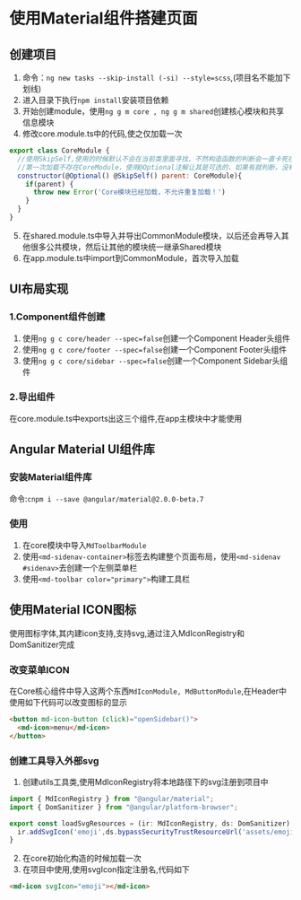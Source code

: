 # 使用Material组件搭建页面

## 创建项目
1. 命令：`ng new tasks --skip-install (-si) --style=scss`,(项目名不能加下划线)
2. 进入目录下执行`npm install`安装项目依赖
3. 开始创建module，使用`ng g m core , ng g m shared`创建核心模块和共享信息模块
4. 修改core.module.ts中的代码,使之仅加载一次
```js
export class CoreModule { 
  //使用SkipSelf,使用的时候默认不会在当前类里面寻找，不然构造函数的判断会一直卡死在当前类中
  //第一次加载不存在CoreModule，使用@Optional注解让其是可选的，如果有就判断，没有就直接构造
  constructor(@Optional() @SkipSelf() parent: CoreModule){
    if(parent) {
      throw new Error('Core模块已经加载，不允许重复加载！')
    }
  }
}
```
5. 在shared.module.ts中导入并导出CommonModule模块，以后还会再导入其他很多公共模块，然后让其他的模块统一继承Shared模块
6. 在app.module.ts中import到CommonModule，首次导入加载

## UI布局实现

### 1.Component组件创建
1. 使用`ng g c core/header --spec=false`创建一个Component Header头组件
2. 使用`ng g c core/footer --spec=false`创建一个Component Footer头组件
3. 使用`ng g c core/sidebar --spec=false`创建一个Component Sidebar头组件  

### 2.导出组件
在core.module.ts中exports出这三个组件,在app主模块中才能使用


## Angular Material UI组件库

### 安装Material组件库
命令:`cnpm i --save @angular/material@2.0.0-beta.7`

### 使用
1. 在core模块中导入`MdToolbarModule`
2. 使用`<md-sidenav-container>`标签去构建整个页面布局，使用`<md-sidenav #sidenav>`去创建一个左侧菜单栏
3. 使用`<md-toolbar color="primary">`构建工具栏

## 使用Material ICON图标
使用图标字体,其内建icon支持,支持svg,通过注入MdIconRegistry和DomSanitizer完成

### 改变菜单ICON
在Core核心组件中导入这两个东西`MdIconModule, MdButtonModule`,在Header中使用如下代码可以改变图标的显示
```html
<button md-icon-button (click)="openSidebar()">
  <md-icon>menu</md-icon>
</button>
```

### 创建工具导入外部svg
1. 创建utils工具类,使用MdIconRegistry将本地路径下的svg注册到项目中
```js
import { MdIconRegistry } from "@angular/material";
import { DomSanitizer } from "@angular/platform-browser";

export const loadSvgResources = (ir: MdIconRegistry, ds: DomSanitizer) => {
  ir.addSvgIcon('emoji',ds.bypassSecurityTrustResourceUrl('assets/emoji.svg'));
}

```
2. 在core初始化构造的时候加载一次
3. 在项目中使用,使用svgIcon指定注册名,代码如下
```html
<md-icon svgIcon="emoji"></md-icon>
```
